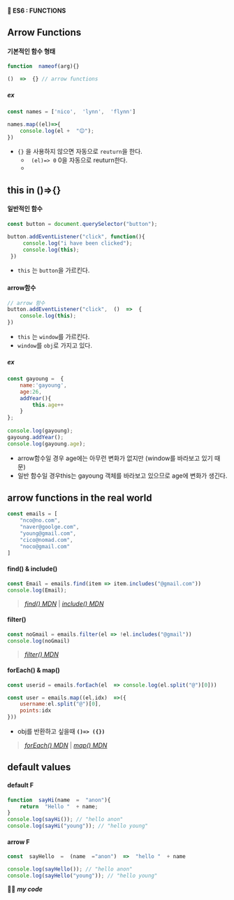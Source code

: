 #### 🎯 ES6 : FUNCTIONS
## Arrow Functions
#### 기본적인 함수 형태
```js
function  nameof(arg){}
```
```js
()  =>  {} // arrow functions
```

##### ex
```js
const names = ['nico',  'lynn',  'flynn']

names.map((el)=>{
	console.log(el +  "😊");
})
```
- `{}` 을 사용하지 않으면 자동으로 `reuturn`을 한다.
	- ``` (el)=> 0``` 0을 자동으로 reuturn한다.
	- 
## this in ()=>{}
####  일반적인 함수  
```js
const button = document.querySelector("button");

button.addEventListener("click", function(){
	 console.log("i have been clicked");
	 console.log(this);
 })
```
- `this` 는 `button`을 가르킨다.

####  arrow함수
```js
// arrow 함수
button.addEventListener("click",  ()  =>  {
	console.log(this);
})
```
- `this` 는  `window`를 가르킨다. 
-  `window`를 `obj`로 가지고 있다.

##### ex
```js
const gayoung =  {
	name:'gayoung',
	age:26,
	addYear(){
		this.age++
	}
};
  
console.log(gayoung);
gayoung.addYear();
console.log(gayoung.age);
```
- arrow함수일 경우 age에는 아무런 변화가 없지만 (window를 바라보고 있기 때문)
- 일반 함수일 경우this는 gayoung 객체를 바라보고 있으므로 age에 변화가 생긴다.
## arrow functions in the real world
```js
const emails = [
	"nco@no.com",
	"naver@goolge.com",
	"young@gmail.com",
	"cico@nomad.com",
	"noco@gmail.com"
]
```
#### find() & include()
```js
const Email = emails.find(item => item.includes("@gmail.com"))
console.log(Email);
```

> [*find() MDN*](https://developer.mozilla.org/ko/docs/Web/JavaScript/Reference/Global_Objects/Array/find) | [*include() MDN*](https://developer.mozilla.org/ko/docs/Web/JavaScript/Reference/Global_Objects/Array/includes)

#### filter()
```js
const noGmail = emails.filter(el => !el.includes("@gmail"))
console.log(noGmail)
```
> [*filter() MDN*](https://developer.mozilla.org/ko/docs/Web/JavaScript/Reference/Global_Objects/Array/filter) 

#### forEach() & map()
```js
const userid = emails.forEach(el  => console.log(el.split("@")[0]))

const user = emails.map((el,idx)  =>({
	username:el.split("@")[0],
	points:idx
}))
```
-  obj를 반환하고 싶을때 **`()=> ({})`**
> [*forEach() MDN*](https://developer.mozilla.org/ko/docs/Web/JavaScript/Reference/Global_Objects/Array/forEach)  | [*map() MDN*](https://developer.mozilla.org/en-US/docs/Web/JavaScript/Reference/Global_Objects/Array/map) 

## default values
#### default F
```js
function  sayHi(name  =  "anon"){
	return  "Hello "  + name;
}
console.log(sayHi()); // "hello anon"
console.log(sayHi("young")); // "hello young"
```
#### arrow F
```js
const  sayHello  =  (name  ="anon")  =>  "hello "  + name

console.log(sayHello()); // "hello anon"
console.log(sayHello("young")); // "hello young"
```



👍🏿 ***my code***


